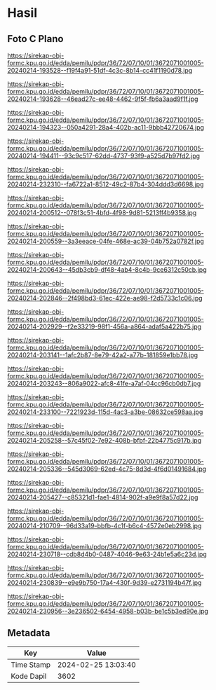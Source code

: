 # Hasil

## Foto C Plano

https://sirekap-obj-formc.kpu.go.id/edda/pemilu/pdpr/36/72/07/10/01/3672071001005-20240214-193528--f19f4a91-51df-4c3c-8b14-cc41f1190d78.jpg

https://sirekap-obj-formc.kpu.go.id/edda/pemilu/pdpr/36/72/07/10/01/3672071001005-20240214-193628--46ead27c-ee48-4462-9f5f-fb6a3aad9f1f.jpg

https://sirekap-obj-formc.kpu.go.id/edda/pemilu/pdpr/36/72/07/10/01/3672071001005-20240214-194323--050a4291-28a4-402b-ac11-9bbb42720674.jpg

https://sirekap-obj-formc.kpu.go.id/edda/pemilu/pdpr/36/72/07/10/01/3672071001005-20240214-194411--93c9c517-62dd-4737-93f9-a525d7b97fd2.jpg

https://sirekap-obj-formc.kpu.go.id/edda/pemilu/pdpr/36/72/07/10/01/3672071001005-20240214-232310--fa6722a1-8512-49c2-87b4-304ddd3d6698.jpg

https://sirekap-obj-formc.kpu.go.id/edda/pemilu/pdpr/36/72/07/10/01/3672071001005-20240214-200512--078f3c51-4bfd-4f98-9d81-5213ff4b9358.jpg

https://sirekap-obj-formc.kpu.go.id/edda/pemilu/pdpr/36/72/07/10/01/3672071001005-20240214-200559--3a3eeace-04fe-468e-ac39-04b752a0782f.jpg

https://sirekap-obj-formc.kpu.go.id/edda/pemilu/pdpr/36/72/07/10/01/3672071001005-20240214-200643--45db3cb9-df48-4ab4-8c4b-9ce6312c50cb.jpg

https://sirekap-obj-formc.kpu.go.id/edda/pemilu/pdpr/36/72/07/10/01/3672071001005-20240214-202846--2f498bd3-61ec-422e-ae98-f2d5733c1c06.jpg

https://sirekap-obj-formc.kpu.go.id/edda/pemilu/pdpr/36/72/07/10/01/3672071001005-20240214-202929--f2e33219-98f1-456a-a864-adaf5a422b75.jpg

https://sirekap-obj-formc.kpu.go.id/edda/pemilu/pdpr/36/72/07/10/01/3672071001005-20240214-203141--1afc2b87-8e79-42a2-a77b-181859e1bb78.jpg

https://sirekap-obj-formc.kpu.go.id/edda/pemilu/pdpr/36/72/07/10/01/3672071001005-20240214-203243--806a9022-afc8-41fe-a7af-04cc96cb0db7.jpg

https://sirekap-obj-formc.kpu.go.id/edda/pemilu/pdpr/36/72/07/10/01/3672071001005-20240214-233100--7221923d-115d-4ac3-a3be-08632ce598aa.jpg

https://sirekap-obj-formc.kpu.go.id/edda/pemilu/pdpr/36/72/07/10/01/3672071001005-20240214-205258--57c45f02-7e92-408b-bfbf-22b4775c917b.jpg

https://sirekap-obj-formc.kpu.go.id/edda/pemilu/pdpr/36/72/07/10/01/3672071001005-20240214-205336--545d3069-62ed-4c75-8d3d-4f6d01491684.jpg

https://sirekap-obj-formc.kpu.go.id/edda/pemilu/pdpr/36/72/07/10/01/3672071001005-20240214-205427--c85321d1-fae1-4814-902f-a9e9f8a57d22.jpg

https://sirekap-obj-formc.kpu.go.id/edda/pemilu/pdpr/36/72/07/10/01/3672071001005-20240214-210709--96d33a19-bbfb-4c1f-b6c4-4572e0eb2998.jpg

https://sirekap-obj-formc.kpu.go.id/edda/pemilu/pdpr/36/72/07/10/01/3672071001005-20240214-230718--cdb8d4b0-0487-4046-9e63-24b1e5a6c23d.jpg

https://sirekap-obj-formc.kpu.go.id/edda/pemilu/pdpr/36/72/07/10/01/3672071001005-20240214-230839--e9e9b750-17a4-430f-9d39-e2731194b47f.jpg

https://sirekap-obj-formc.kpu.go.id/edda/pemilu/pdpr/36/72/07/10/01/3672071001005-20240214-230956--3e236502-6454-4958-b03b-be1c5b3ed90e.jpg


## Metadata

| Key        | Value               |
| ---------- | ------------------- |
| Time Stamp | 2024-02-25 13:03:40 |
| Kode Dapil | 3602                |



